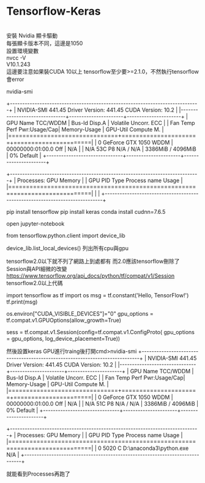 # Tensorflow-Keras

<br>安裝 Nvidia 顯卡驅動<br>
每張顯卡版本不同，這邊是1050<br>
設置環境變數<br>
nvcc -V<br>
V10.1.243<br>
這邊要注意如果裝CUDA 10以上 tensorflow至少要>=2.1.0，不然執行tensorflow會error<br>

nvidia-smi<br>

+-----------------------------------------------------------------------------+
| NVIDIA-SMI 441.45       Driver Version: 441.45       CUDA Version: 10.2     |
|-------------------------------+----------------------+----------------------+
| GPU  Name            TCC/WDDM | Bus-Id        Disp.A | Volatile Uncorr. ECC |
| Fan  Temp  Perf  Pwr:Usage/Cap|         Memory-Usage | GPU-Util  Compute M. |
|===============================+======================+======================|
|   0  GeForce GTX 1050   WDDM  | 00000000:01:00.0 Off |                  N/A |
| N/A   53C    P8    N/A /  N/A |   3386MiB /  4096MiB |      0%      Default |
+-------------------------------+----------------------+----------------------+

+-----------------------------------------------------------------------------+
| Processes:                                                       GPU Memory |
|  GPU       PID   Type   Process name                             Usage      |
|=============================================================================|
|                                                                             |
+-----------------------------------------------------------------------------+


pip install tensorflow
pip install keras 
conda install cudnn=7.6.5

open jupyter-notebook

from tensorflow.python.client import device_lib

device_lib.list_local_devices()
列出所有cpu與gpu

tensorflow2.0以下就不列了網路上到處都有
而2.0應該tensorflow刪除了Session與API細微的改變
https://www.tensorflow.org/api_docs/python/tf/compat/v1/Session
tensorflow2.0以上代碼

import tensorflow as tf
import os
msg = tf.constant('Hello, TensorFlow!')
tf.print(msg)

os.environ["CUDA_VISIBLE_DEVICES"]="0"
gpu_options = tf.compat.v1.GPUOptions(allow_growth=True)


sess = tf.compat.v1.Session(config=tf.compat.v1.ConfigProto(
    gpu_options = gpu_options,
    log_device_placement=True))
    
然後設置keras GPU進行traing後打開cmd>nvidia-smi
+-----------------------------------------------------------------------------+
| NVIDIA-SMI 441.45       Driver Version: 441.45       CUDA Version: 10.2     |
|-------------------------------+----------------------+----------------------+
| GPU  Name            TCC/WDDM | Bus-Id        Disp.A | Volatile Uncorr. ECC |
| Fan  Temp  Perf  Pwr:Usage/Cap|         Memory-Usage | GPU-Util  Compute M. |
|===============================+======================+======================|
|   0  GeForce GTX 1050   WDDM  | 00000000:01:00.0 Off |                  N/A |
| N/A   51C    P8    N/A /  N/A |   3386MiB /  4096MiB |      0%      Default |
+-------------------------------+----------------------+----------------------+

+-----------------------------------------------------------------------------+
| Processes:                                                       GPU Memory |
|  GPU       PID   Type   Process name                             Usage      |
|=============================================================================|
|    0      5020      C   D:\anaconda3\python.exe                    N/A      |
+-----------------------------------------------------------------------------+

就能看到Processes再跑了
